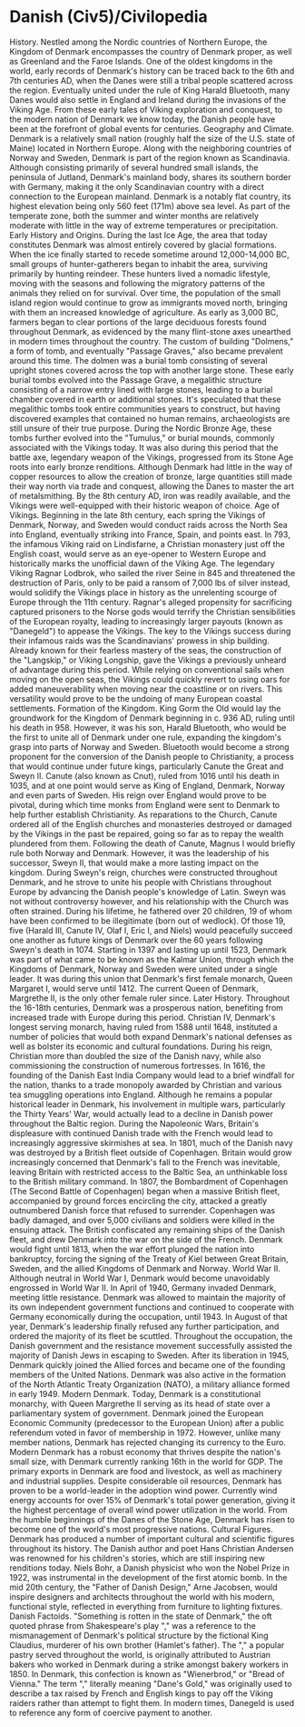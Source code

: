 # Danish (Civ5)/Civilopedia

 
History.
Nestled among the Nordic countries of Northern Europe, the Kingdom of Denmark encompasses the country of Denmark proper, as well as Greenland and the Faroe Islands. One of the oldest kingdoms in the world, early records of Denmark's history can be traced back to the 6th and 7th centuries AD, when the Danes were still a tribal people scattered across the region. Eventually united under the rule of King Harald Bluetooth, many Danes would also settle in England and Ireland during the invasions of the Viking Age. From these early tales of Viking exploration and conquest, to the modern nation of Denmark we know today, the Danish people have been at the forefront of global events for centuries.
Geography and Climate.
Denmark is a relatively small nation (roughly half the size of the U.S. state of Maine) located in Northern Europe. Along with the neighboring countries of Norway and Sweden, Denmark is part of the region known as Scandinavia. Although consisting primarily of several hundred small islands, the peninsula of Jutland, Denmark's mainland body, shares its southern border with Germany, making it the only Scandinavian country with a direct connection to the European mainland.
Denmark is a notably flat country, its highest elevation being only 560 feet (171m) above sea level. As part of the temperate zone, both the summer and winter months are relatively moderate with little in the way of extreme temperatures or precipitation.
Early History and Origins.
During the last Ice Age, the area that today constitutes Denmark was almost entirely covered by glacial formations. When the ice finally started to recede sometime around 12,000-14,000 BC, small groups of hunter-gatherers began to inhabit the area, surviving primarily by hunting reindeer. These hunters lived a nomadic lifestyle, moving with the seasons and following the migratory patterns of the animals they relied on for survival.
Over time, the population of the small island region would continue to grow as immigrants moved north, bringing with them an increased knowledge of agriculture. As early as 3,000 BC, farmers began to clear portions of the large deciduous forests found throughout Denmark, as evidenced by the many flint-stone axes unearthed in modern times throughout the country.
The custom of building "Dolmens," a form of tomb, and eventually "Passage Graves," also became prevalent around this time. The dolmen was a burial tomb consisting of several upright stones covered across the top with another large stone. These early burial tombs evolved into the Passage Grave, a megalithic structure consisting of a narrow entry lined with large stones, leading to a burial chamber covered in earth or additional stones. It's speculated that these megalithic tombs took entire communities years to construct, but having discovered examples that contained no human remains, archaeologists are still unsure of their true purpose.
During the Nordic Bronze Age, these tombs further evolved into the "Tumulus," or burial mounds, commonly associated with the Vikings today. It was also during this period that the battle axe, legendary weapon of the Vikings, progressed from its Stone Age roots into early bronze renditions. Although Denmark had little in the way of copper resources to allow the creation of bronze, large quantities still made their way north via trade and conquest, allowing the Danes to master the art of metalsmithing. By the 8th century AD, iron was readily available, and the Vikings were well-equipped with their historic weapon of choice.
Age of Vikings.
Beginning in the late 8th century, each spring the Vikings of Denmark, Norway, and Sweden would conduct raids across the North Sea into England, eventually striking into France, Spain, and points east. In 793, the infamous Viking raid on Lindisfarne, a Christian monastery just off the English coast, would serve as an eye-opener to Western Europe and historically marks the unofficial dawn of the Viking Age.
The legendary Viking Ragnar Lodbrok, who sailed the river Seine in 845 and threatened the destruction of Paris, only to be paid a ransom of 7,000 lbs of silver instead, would solidify the Vikings place in history as the unrelenting scourge of Europe through the 11th century. Ragnar's alleged propensity for sacrificing captured prisoners to the Norse gods would terrify the Christian sensibilities of the European royalty, leading to increasingly larger payouts (known as "Danegeld") to appease the Vikings.
The key to the Vikings success during their infamous raids was the Scandinavians' prowess in ship building. Already known for their fearless mastery of the seas, the construction of the "Langskip," or Viking Longship, gave the Vikings a previously unheard of advantage during this period. While relying on conventional sails when moving on the open seas, the Vikings could quickly revert to using oars for added maneuverability when moving near the coastline or on rivers. This versatility would prove to be the undoing of many European coastal settlements.
Formation of the Kingdom.
King Gorm the Old would lay the groundwork for the Kingdom of Denmark beginning in c. 936 AD, ruling until his death in 958. However, it was his son, Harald Bluetooth, who would be the first to unite all of Denmark under one rule, expanding the kingdom's grasp into parts of Norway and Sweden. Bluetooth would become a strong proponent for the conversion of the Danish people to Christianity, a process that would continue under future kings, particularly Canute the Great and Sweyn II.
Canute (also known as Cnut), ruled from 1016 until his death in 1035, and at one point would serve as King of England, Denmark, Norway and even parts of Sweden. His reign over England would prove to be pivotal, during which time monks from England were sent to Denmark to help further establish Christianity. As reparations to the Church, Canute ordered all of the English churches and monasteries destroyed or damaged by the Vikings in the past be repaired, going so far as to repay the wealth plundered from them.
Following the death of Canute, Magnus I would briefly rule both Norway and Denmark. However, it was the leadership of his successor, Sweyn II, that would make a more lasting impact on the kingdom. During Sweyn's reign, churches were constructed throughout Denmark, and he strove to unite his people with Christians throughout Europe by advancing the Danish people's knowledge of Latin. Sweyn was not without controversy however, and his relationship with the Church was often strained. During his lifetime, he fathered over 20 children, 19 of whom have been confirmed to be illegitimate (born out of wedlock). Of those 19, five (Harald III, Canute IV, Olaf I, Eric I, and Niels) would peacefully succeed one another as future kings of Denmark over the 60 years following Sweyn's death in 1074.
Starting in 1397 and lasting up until 1523, Denmark was part of what came to be known as the Kalmar Union, through which the Kingdoms of Denmark, Norway and Sweden were united under a single leader. It was during this union that Denmark's first female monarch, Queen Margaret I, would serve until 1412. The current Queen of Denmark, Margrethe II, is the only other female ruler since.
Later History.
Throughout the 16-18th centuries, Denmark was a prosperous nation, benefiting from increased trade with Europe during this period. Christian IV, Denmark's longest serving monarch, having ruled from 1588 until 1648, instituted a number of policies that would both expand Denmark's national defenses as well as bolster its economic and cultural foundations. During his reign, Christian more than doubled the size of the Danish navy, while also commissioning the construction of numerous fortresses. In 1616, the founding of the Danish East India Company would lead to a brief windfall for the nation, thanks to a trade monopoly awarded by Christian and various tea smuggling operations into England. Although he remains a popular historical leader in Denmark, his involvement in multiple wars, particularly the Thirty Years' War, would actually lead to a decline in Danish power throughout the Baltic region.
During the Napoleonic Wars, Britain's displeasure with continued Danish trade with the French would lead to increasingly aggressive skirmishes at sea. In 1801, much of the Danish navy was destroyed by a British fleet outside of Copenhagen. Britain would grow increasingly concerned that Denmark's fall to the French was inevitable, leaving Britain with restricted access to the Baltic Sea, an unthinkable loss to the British military command.
In 1807, the Bombardment of Copenhagen (The Second Battle of Copenhagen) began when a massive British fleet, accompanied by ground forces encircling the city, attacked a greatly outnumbered Danish force that refused to surrender. Copenhagen was badly damaged, and over 5,000 civilians and soldiers were killed in the ensuing attack. The British confiscated any remaining ships of the Danish fleet, and drew Denmark into the war on the side of the French. Denmark would fight until 1813, when the war effort plunged the nation into bankruptcy, forcing the signing of the Treaty of Kiel between Great Britain, Sweden, and the allied Kingdoms of Denmark and Norway.
World War II.
Although neutral in World War I, Denmark would become unavoidably engrossed in World War II. In April of 1940, Germany invaded Denmark, meeting little resistance. Denmark was allowed to maintain the majority of its own independent government functions and continued to cooperate with Germany economically during the occupation, until 1943. In August of that year, Denmark's leadership finally refused any further participation, and ordered the majority of its fleet be scuttled. Throughout the occupation, the Danish government and the resistance movement successfully assisted the majority of Danish Jews in escaping to Sweden.
After its liberation in 1945, Denmark quickly joined the Allied forces and became one of the founding members of the United Nations. Denmark was also active in the formation of the North Atlantic Treaty Organization (NATO), a military alliance formed in early 1949.
Modern Denmark.
Today, Denmark is a constitutional monarchy, with Queen Margrethe II serving as its head of state over a parliamentary system of government. Denmark joined the European Economic Community (predecessor to the European Union) after a public referendum voted in favor of membership in 1972. However, unlike many member nations, Denmark has rejected changing its currency to the Euro. Modern Denmark has a robust economy that thrives despite the nation's small size, with Denmark currently ranking 16th in the world for GDP. The primary exports in Denmark are food and livestock, as well as machinery and industrial supplies. Despite considerable oil resources, Denmark has proven to be a world-leader in the adoption wind power. Currently wind energy accounts for over 15% of Denmark's total power generation, giving it the highest percentage of overall wind power utilization in the world. From the humble beginnings of the Danes of the Stone Age, Denmark has risen to become one of the world's most progressive nations.
Cultural Figures.
Denmark has produced a number of important cultural and scientific figures throughout its history. The Danish author and poet Hans Christian Andersen was renowned for his children's stories, which are still inspiring new renditions today. Niels Bohr, a Danish physicist who won the Nobel Prize in 1922, was instrumental in the development of the first atomic bomb. In the mid 20th century, the "Father of Danish Design," Arne Jacobsen, would inspire designers and architects throughout the world with his modern, functional style, reflected in everything from furniture to lighting fixtures.
Danish Factoids.
"Something is rotten in the state of Denmark," the oft quoted phrase from Shakespeare's play "," was a reference to the mismanagement of Denmark's political structure by the fictional King Claudius, murderer of his own brother (Hamlet's father).
The "," a popular pastry served throughout the world, is originally attributed to Austrian bakers who worked in Denmark during a strike amongst bakery workers in 1850. In Denmark, this confection is known as "Wienerbrod," or "Bread of Vienna."
The term "," literally meaning "Dane's Gold," was originally used to describe a tax raised by French and English kings to pay off the Viking raiders rather than attempt to fight them. In modern times, Danegeld is used to reference any form of coercive payment to another.